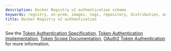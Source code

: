 ```yaml
---
description: Docker Registry v2 authentication schema
keywords: registry, on-prem, images, tags, repository, distribution, authentication, advanced
title: Docker Registry v2 authentication
---
```


See the [Token Authentication Specification](token.md),
[Token Authentication Implementation](jwt.md),
[Token Scope Documentation](scope.md),
[OAuth2 Token Authentication](oauth.md) for more information.